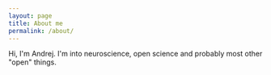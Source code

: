 ```yaml
---
layout: page
title: About me
permalink: /about/
---
```


Hi,
I'm Andrej. I'm into neuroscience, open science and probably most other "open" things.
